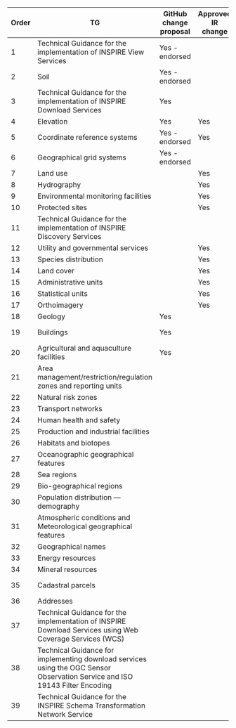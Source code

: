 | Order | TG                                                                                                                           | GitHub change proposal | Approved IR change | Due date      |
| ----- | ---------------------------------------------------------------------------------------------------------------------------- | ---------------------- | ------------------ | ------------- |
| 1     | Technical Guidance for the implementation of INSPIRE View Services                                                           | Yes - endorsed         |                    | June 2022     |
| 2     | Soil                                                                                                                         | Yes - endorsed         |                    | " |
| 3     | Technical Guidance for the implementation of INSPIRE Download Services                                                       | Yes                    |                    | December 2022 |
| 4     | Elevation                                                                                                                    | Yes                    | Yes                | " |
| 5     | Coordinate reference systems                                                                                                 | Yes - endorsed         | Yes                | " |
| 6     | Geographical grid systems                                                                                                    | Yes - endorsed         |                    | " |
| 7     | Land use                                                                                                                     |                        | Yes                | " |
| 8     | Hydrography                                                                                                                  |                        | Yes                | " |
| 9     | Environmental monitoring facilities                                                                                          |                        | Yes                | " |
| 10    | Protected sites                                                                                                              |                        | Yes                | " |
| 11    | Technical Guidance for the implementation of INSPIRE Discovery Services                                                      |                        |                    | June 2023     |
| 12    | Utility and governmental services                                                                                            |                        | Yes                | " |
| 13    | Species distribution                                                                                                         |                        | Yes                | " |
| 14    | Land cover                                                                                                                   |                        | Yes                | " |
| 15    | Administrative units                                                                                                         |                        | Yes                | " |
| 16    | Statistical units                                                                                                            |                        | Yes                | " |
| 17    | Orthoimagery                                                                                                                 |                        | Yes                | " |
| 18    | Geology                                                                                                                      | Yes                    |                    | " |
| 19    | Buildings                                                                                                                    | Yes                    |                    | December 2023 |
| 20    | Agricultural and aquaculture facilities                                                                                      | Yes                    |                    | " |
| 21    | Area management/restriction/regulation zones and reporting units                                                             |                        |                    | " |
| 22    | Natural risk zones                                                                                                           |                        |                    | " |
| 23    | Transport networks                                                                                                           |                        |                    | " |
| 24    | Human health and safety                                                                                                      |                        |                    | " |
| 25    | Production and industrial facilities                                                                                         |                        |                    | " |
| 26    | Habitats and biotopes                                                                                                        |                        |                    | " |
| 27    | Oceanographic geographical features                                                                                          |                        |                    | June 2024     |
| 28    | Sea regions                                                                                                                  |                        |                    | " |
| 29    | Bio-geographical regions                                                                                                     |                        |                    | " |
| 30    | Population distribution — demography                                                                                         |                        |                    | " |
| 31    | Atmospheric conditions and Meteorological geographical features                                                              |                        |                    | " |
| 32    | Geographical names                                                                                                           |                        |                    | " |
| 33    | Energy resources                                                                                                             |                        |                    | " |
| 34    | Mineral resources                                                                                                            |                        |                    | " |
| 35    | Cadastral parcels                                                                                                            |                        |                    | November 2024 |
| 36    | Addresses                                                                                                                    |                        |                    | " |
| 37    | Technical Guidance for the implementation of INSPIRE Download Services using Web Coverage Services (WCS)                     |                        |                    | " |
| 38    | Technical Guidance for implementing download services using the OGC Sensor Observation Service and ISO 19143 Filter Encoding |                        |                    | " |
| 39    | Technical Guidance for the INSPIRE Schema Transformation Network Service                                                     |                        |                    | " |
